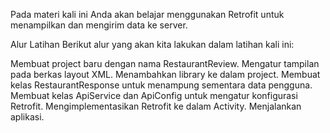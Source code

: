 Pada materi kali ini Anda akan belajar menggunakan Retrofit untuk menampilkan dan mengirim data ke server.

Alur Latihan
Berikut alur yang akan kita lakukan dalam latihan kali ini:

Membuat project baru dengan nama RestaurantReview.
Mengatur tampilan pada berkas layout XML.
Menambahkan library ke dalam project.
Membuat kelas RestaurantResponse untuk menampung sementara data pengguna.
Membuat kelas ApiService dan ApiConfig untuk mengatur konfigurasi Retrofit.
Mengimplementasikan Retrofit ke dalam Activity.
Menjalankan aplikasi.

